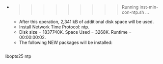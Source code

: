 * >>>>>>>>> Running inst-min-con-ntp.sh ...
  * After this operation, 2,341 kB of additional disk space will be used.
  * Install Network Time Protocol: ntp.
  * Disk size = 1837740K. Space Used = 3268K. Runtime = 00:00:00:02.
  * The following NEW packages will be installed:
  ```bash
libopts25 ntp
  ```
